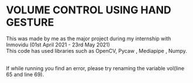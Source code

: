 # VOLUME CONTROL USING HAND GESTURE <br>
This was made by me as the major project during my internship with Inmovidu (01st April 2021 - 23rd May 2021)<br>
This code has used libraries such as OpenCV, Pycaw , Mediapipe , Numpy.<br><br>

If while running you find an error, please try renaming the variable vol(line 65 and line 69).


